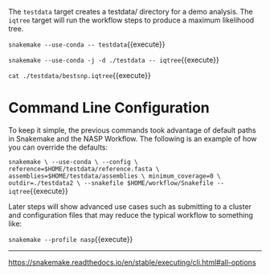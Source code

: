 The `testdata` target creates a testdata/ directory for a demo analysis. The `iqtree` target will run the workflow steps to produce a maximum likelihood tree.

`snakemake --use-conda -- testdata`{{execute}}

`snakemake --use-conda -j -d ./testdata -- iqtree`{{execute}}

`cat ./testdata/bestsnp.iqtree`{{execute}}

# Command Line Configuration

To keep it simple, the previous commands took advantage of default paths in Snakemake and the NASP Workflow. The following is an example of how you can override the defaults:

`snakemake \
  --use-conda \
  --config \
    reference=$HOME/testdata/reference.fasta \
    assemblies=$HOME/testdata/assemblies \
    minimum_coverage=0 \
    outdir=./testdata2 \
  --snakefile $HOME/workflow/Snakefile -- iqtree`{{execute}}

Later steps will show advanced use cases such as submitting to a cluster and configuration files that may reduce the typical workflow to something like:

`snakemake --profile nasp`{{execute}}

---

https://snakemake.readthedocs.io/en/stable/executing/cli.html#all-options

